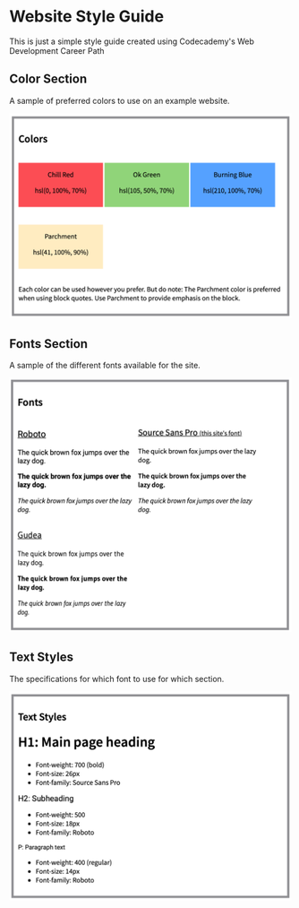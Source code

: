 # Website Style Guide

This is just a simple style guide created using Codecademy's Web Development Career Path

## Color Section

A sample of preferred colors to use on an example website.

![Color Section](images/color-section.png "Color Section")

## Fonts Section

A sample of the different fonts available for the site.

![Fonts Section](images/font-section.png "Fonts Section")

## Text Styles

The specifications for which font to use for which section.

![Text Styles](images/text-styles.png "Text Styles")
